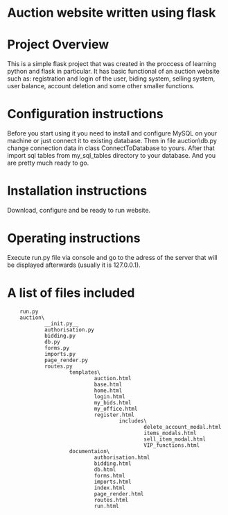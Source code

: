 # Auction website written using flask
# Project Overview 
This is a simple flask project that was created in the proccess of learning python and flask in particular. It has basic functional of an auction website such as: registration and login of the user, biding system, selling system, user balance, account deletion and some other smaller functions.
# Configuration instructions 
Before you start using it you need to install and configure MySQL on your machine or just connect it to existing database. Then in file auction\db.py change connection data in class ConnectToDatabase to yours. After that import sql tables from my_sql_tables directory to your database. And you are pretty much ready to go.
# Installation instructions 
Download, configure and be ready to run website.
# Operating instructions
Execute run.py file via console and go to the adress of the server that will be displayed afterwards (usually it is 127.0.0.1).
# A list of files included 
        run.py
        auction\
                __init.py__
                authorisation.py
                bidding.py
                db.py
                forms.py
                imports.py
                page_render.py
                routes.py
                        templates\
                                auction.html
                                base.html
                                home.html
                                login.html
                                my_bids.html
                                my_office.html
                                register.html
                                        includes\
                                                delete_account_modal.html
                                                items_modals.html
                                                sell_item_modal.html
                                                VIP_functions.html
                        documentaion\
                                authorisation.html
                                bidding.html
                                db.html
                                forms.html
                                imports.html
                                index.html
                                page_render.html
                                routes.html
                                run.html
